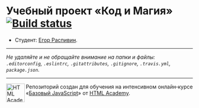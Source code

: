 # Учебный проект «Код и Магия» [![Build status][travis-image]][travis-url]

* Студент: [Егор Распивин](https://up.htmlacademy.ru/javascript/10/user/451363).

---

_Не удаляйте и не обращайте внимание на папки и файлы:_<br>
_`.editorconfig`, `.eslintrc`, `.gitattributes`, `.gitignore`, `.travis.yml`, `package.json`._

---

<a href="https://htmlacademy.ru/intensive/javascript"><img align="left" width="50" height="50" title="HTML Academy" src="https://up.htmlacademy.ru/static/img/intensive/javascript/logo-for-github.svg"></a>

Репозиторий создан для обучения на интенсивном онлайн‑курсе «[Базовый JavaScript](https://htmlacademy.ru/intensive/javascript)» от [HTML Academy](https://htmlacademy.ru).

[travis-image]: https://travis-ci.org/htmlacademy-javascript/451363-code-and-magick.svg?branch=master
[travis-url]: https://travis-ci.org/htmlacademy-javascript/451363-code-and-magick
